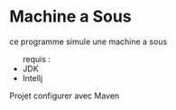 <h1>Machine a Sous</h1>

<p>ce programme simule une machine a sous</p>

<ul>
  requis : 
  <li>JDK</li>
  <li>Intellj</li>
</ul>


<string>Projet configurer avec Maven</strong>
